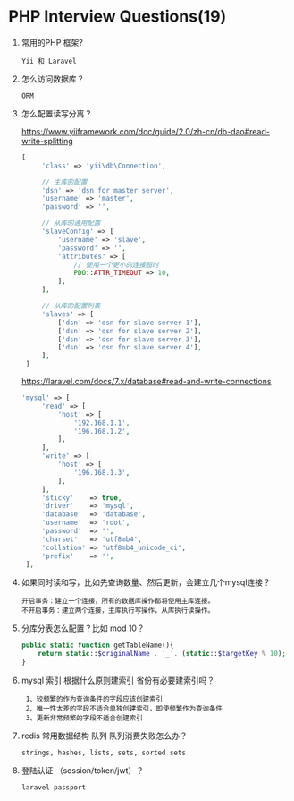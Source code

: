 # PHP Interview Questions(19)

1. 常用的PHP 框架?

   `Yii 和 Laravel`

2. 怎么访问数据库？

   `ORM`

3. 怎么配置读写分离？

    https://www.yiiframework.com/doc/guide/2.0/zh-cn/db-dao#read-write-splitting

   ```php
   [
        'class' => 'yii\db\Connection',

        // 主库的配置
        'dsn' => 'dsn for master server',
        'username' => 'master',
        'password' => '',

        // 从库的通用配置
        'slaveConfig' => [
            'username' => 'slave',
            'password' => '',
            'attributes' => [
                // 使用一个更小的连接超时
                PDO::ATTR_TIMEOUT => 10,
            ],
        ],

        // 从库的配置列表
        'slaves' => [
            ['dsn' => 'dsn for slave server 1'],
            ['dsn' => 'dsn for slave server 2'],
            ['dsn' => 'dsn for slave server 3'],
            ['dsn' => 'dsn for slave server 4'],
        ],
    ]
   ```
   https://laravel.com/docs/7.x/database#read-and-write-connections
   ```php
   'mysql' => [
        'read' => [
            'host' => [
                '192.168.1.1',
                '196.168.1.2',
            ],
        ],
        'write' => [
            'host' => [
                '196.168.1.3',
            ],
        ],
        'sticky'    => true,
        'driver'    => 'mysql',
        'database'  => 'database',
        'username'  => 'root',
        'password'  => '',
        'charset'   => 'utf8mb4',
        'collation' => 'utf8mb4_unicode_ci',
        'prefix'    => '',
    ],
   ```
4. 如果同时读和写，比如先查询数量、然后更新，会建立几个mysql连接？

    ```
    开启事务：建立一个连接，所有的数据库操作都将使用主库连接。
    不开启事务：建立两个连接，主库执行写操作，从库执行读操作。
    ```

5. 分库分表怎么配置？比如 mod 10？

    ```php
    public static function getTableName(){
        return static::$originalName . '_'. (static::$targetKey % 10);
    }
    ```

6. mysql 索引 根据什么原则建索引 省份有必要建索引吗？
    ```
     1、较频繁的作为查询条件的字段应该创建索引
     2、唯一性太差的字段不适合单独创建索引，即使频繁作为查询条件
     3、更新非常频繁的字段不适合创建索引
    ```

7. redis 常用数据结构 队列 队列消费失败怎么办？
    ```
    strings, hashes, lists, sets, sorted sets
    ```
    
8. 登陆认证 （session/token/jwt）？
    ```
    laravel passport
    ```